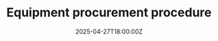---
title: Equipment procurement procedure
linkTitle: Equipment procurement procedure
date: '2025-04-27T18:00:00Z'
weight: 1
description: The equipment procurement procedure outlines the purpose, scope, definitions,
  process steps, and related resources, currently in draft status and verified for
  internal visibility.
draft: false
ref: equipment-procurement-procedure
---